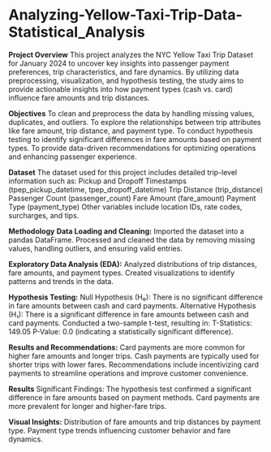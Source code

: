 # Analyzing-Yellow-Taxi-Trip-Data-Statistical_Analysis

**Project Overview**
This project analyzes the NYC Yellow Taxi Trip Dataset for January 2024 to uncover key insights into passenger payment preferences, trip characteristics, and fare dynamics. By utilizing data preprocessing, visualization, and hypothesis testing, the study aims to provide actionable insights into how payment types (cash vs. card) influence fare amounts and trip distances.

**Objectives**
To clean and preprocess the data by handling missing values, duplicates, and outliers.
To explore the relationships between trip attributes like fare amount, trip distance, and payment type.
To conduct hypothesis testing to identify significant differences in fare amounts based on payment types.
To provide data-driven recommendations for optimizing operations and enhancing passenger experience.

**Dataset**
The dataset used for this project includes detailed trip-level information such as:
Pickup and Dropoff Timestamps (tpep_pickup_datetime, tpep_dropoff_datetime)
Trip Distance (trip_distance)
Passenger Count (passenger_count)
Fare Amount (fare_amount)
Payment Type (payment_type)
Other variables include location IDs, rate codes, surcharges, and tips.

**Methodology**
**Data Loading and Cleaning:**
Imported the dataset into a pandas DataFrame.
Processed and cleaned the data by removing missing values, handling outliers, and ensuring valid entries.

**Exploratory Data Analysis (EDA):**
Analyzed distributions of trip distances, fare amounts, and payment types.
Created visualizations to identify patterns and trends in the data.

**Hypothesis Testing:**
Null Hypothesis (H₀): There is no significant difference in fare amounts between cash and card payments.
Alternative Hypothesis (H₁): There is a significant difference in fare amounts between cash and card payments.
Conducted a two-sample t-test, resulting in:
T-Statistics: 149.05
P-Value: 0.0 (indicating a statistically significant difference).

**Results and Recommendations:**
Card payments are more common for higher fare amounts and longer trips.
Cash payments are typically used for shorter trips with lower fares.
Recommendations include incentivizing card payments to streamline operations and improve customer convenience.

**Results**
Significant Findings:
The hypothesis test confirmed a significant difference in fare amounts based on payment methods. Card payments are more prevalent for longer and higher-fare trips.

**Visual Insights:**
Distribution of fare amounts and trip distances by payment type.
Payment type trends influencing customer behavior and fare dynamics.

